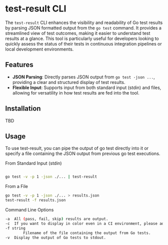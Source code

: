 # test-result CLI

The `test-result` CLI enhances the visibility and readability of Go test results by parsing JSON formatted output from the `go test` command. 
It provides a streamlined view of test outcomes, making it easier to understand test results at a glance. 
This tool is particularly useful for developers looking to quickly assess the status of their tests in continuous integration pipelines or local development environments.

## Features

- **JSON Parsing**: Directly parses JSON output from `go test -json ...`, providing a clear and structured display of test results.
- **Flexible Input**: Supports input from both standard input (stdin) and files, allowing for versatility in how test results are fed into the tool.

## Installation

TBD

## Usage
To use test-result, you can pipe the output of go test directly into it or specify a file containing the JSON output from previous go test executions.

From Standard Input (stdin)

```bash

go test -v -p 1 -json ./... | test-result

```
From a File

```bash
go test -v -p 1 -json ./... > results.json
test-result -f results.json
```

Command Line Options
```bash
-a	All (pass, fail, skip) results are output.
-c  If you want to display in color even in a CI environment, please add the -c option.
-f string
    	Filename of the file containing the output from Go tests.
-v	Display the output of Go tests to stdout.
```


